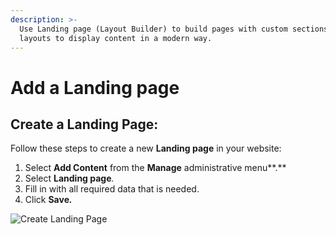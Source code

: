 ```yaml
---
description: >-
  Use Landing page (Layout Builder) to build pages with custom sections and
  layouts to display content in a modern way.
---
```


# Add a Landing page

## Create a Landing Page:

Follow these steps to create a new **Landing page** in your website:

1. Select **Add Content** from the **Manage** administrative menu**.**
2. Select **Landing page**_._
3. Fill in with all required data that is needed.
4. Click **Save**_**.**_&#x20;

![Create Landing Page](../../../.gitbook/assets/Create\_Landing\_page\_test\_qa\_varbase\_8\_8\_x\_development\_13\_07\_2020.png)

